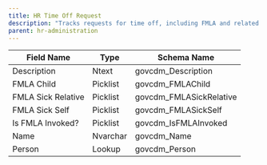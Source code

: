 ```yaml
---
title: HR Time Off Request
description: "Tracks requests for time off, including FMLA and related details."
parent: hr-administration
---
```


| Field Name         | Type     | Schema Name           |
|--------------------|----------|----------------------|
| Description        | Ntext    | govcdm_Description   |
| FMLA Child         | Picklist | govcdm_FMLAChild     |
| FMLA Sick Relative | Picklist | govcdm_FMLASickRelative|
| FMLA Sick Self     | Picklist | govcdm_FMLASickSelf  |
| Is FMLA Invoked?   | Picklist | govcdm_IsFMLAInvoked |
| Name               | Nvarchar | govcdm_Name          |
| Person             | Lookup   | govcdm_Person        |
